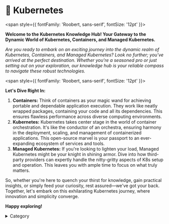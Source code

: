 
# 🐋 Kubernetes

<span style={{ fontFamily: 'Roobert, sans-serif', fontSize: '12pt' }}>

**Welcome to the Kubernetes Knowledge Hub! Your Gateway to the Dynamic World of Kubernetes, Containers, and Managed Kubernetes.**

_Are you ready to embark on an exciting journey into the dynamic realm of Kubernetes, Containers, and Managed Kubernetes? Look no further; you've arrived at the perfect destination. Whether you're a seasoned pro or just setting out on your exploration, our knowledge hub is your reliable compass to navigate these robust technologies._

</span>


<span style={{ fontFamily: 'Roobert, sans-serif', fontSize: '12pt' }}>

**Let's Dive Right In:**

1. **Containers:** Think of containers as your magic wand for achieving portable and dependable application execution. They work like neatly wrapped packages, containing your code and all its dependencies. This ensures flawless performance across diverse computing environments.
2. **Kubernetes:** Kubernetes takes center stage in the world of container orchestration. It's like the conductor of an orchestra, ensuring harmony in the deployment, scaling, and management of containerized applications. This open-source marvel is your passport to an ever-expanding ecosystem of services and tools.
3. **Managed Kubernetes:** If you're looking to lighten your load, Managed Kubernetes might be your knight in shining armor. Dive into how third-party providers can expertly handle the nitty-gritty aspects of K8s setup and operation. This leaves you with ample time to focus on what truly matters.

So, whether you're here to quench your thirst for knowledge, gain practical insights, or simply feed your curiosity, rest assured—we've got your back. Together, let's embark on this exhilarating Kubernetes journey, where innovation and simplicity converge.

**Happy exploring!**

<details>

<summary>Category</summary>

Kubernetes, cloud computing, DevOps, cloud services, hosting platform, container orchestration, cloud infrastructure, cloud deployment, cloud management, cloud technology, cloud solutions&#x20;

</details>

</span>